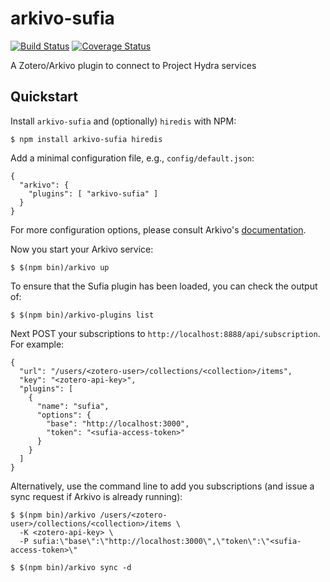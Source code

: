 arkivo-sufia
============
[![Build Status](https://travis-ci.org/inukshuk/arkivo-sufia.svg?branch=master)](https://travis-ci.org/inukshuk/arkivo-hydra)
[![Coverage Status](https://coveralls.io/repos/inukshuk/arkivo-sufia/badge.svg)](https://coveralls.io/r/inukshuk/arkivo-hydra)

A Zotero/Arkivo plugin to connect to Project Hydra services

Quickstart
----------
Install `arkivo-sufia` and (optionally) `hiredis` with NPM:

    $ npm install arkivo-sufia hiredis

Add a minimal configuration file, e.g., `config/default.json`:

    {
      "arkivo": {
        "plugins": [ "arkivo-sufia" ]
      }
    }

For more configuration options, please consult Arkivo's
[documentation](https://github.com/inukshuk/arkivo#configuration).

Now you start your Arkivo service:

    $ $(npm bin)/arkivo up

To ensure that the Sufia plugin has been loaded, you can
check the output of:

    $ $(npm bin)/arkivo-plugins list

Next POST your subscriptions to `http://localhost:8888/api/subscription`.
For example:

    {
      "url": "/users/<zotero-user>/collections/<collection>/items",
      "key": "<zotero-api-key>",
      "plugins": [
        {
          "name": "sufia",
          "options": {
            "base": "http://localhost:3000",
            "token": "<sufia-access-token>"
          }
        }
      ]
    }

Alternatively, use the command line to add you subscriptions (and issue
a sync request if Arkivo is already running):

    $ $(npm bin)/arkivo /users/<zotero-user>/collections/<collection>/items \
      -K <zotero-api-key> \
      -P sufia:\"base\":\"http://localhost:3000\",\"token\":\"<sufia-access-token>\"

    $ $(npm bin)/arkivo sync -d

